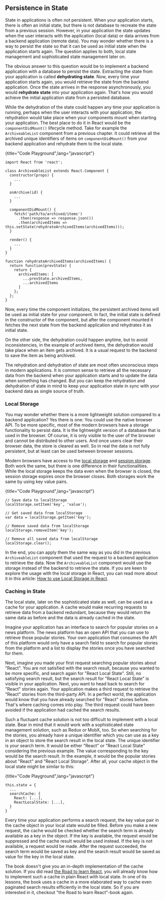 ## Persistence in State

State in applications is often not persistent. When your application starts, there is often an initial state, but there is not database to recreate the state from a previous session. However, in your application the state updates when the user interacts with the application (local data) or data arrives from a backend application (remote data). You may wonder whether there is a way to persist the state so that it can be used as initial state when the application starts again. The question applies to both, local state management and sophisticated state management later on.

The obvious answer to this question would be to implement a backend application with a database to persist the state. Extracting the state from your application is called **dehydrating state**. Now, every time your application starts again, you would retrieve the state from the backend application. Once the state arrives in the response asynchronously, you would **rehydrate state** into your application again. That's how you would achieve the initial application state from a persisted database.

While the dehydration of the state could happen any time your application is running, perhaps when the user interacts with your application, the rehydration would take place when your components mount when starting your application. The best place to do it in React would be the `componentDidMount()` lifecycle method. Take for example the `ArchiveableList` component from a previous chapter. It could retrieve all the archived unique identifiers of items on `componentDidMount()` from your backend application and rehydrate them to the local state.

{title="Code Playground",lang="javascript"}
~~~~~~~~
import React from 'react';

class ArchiveableList extends React.Component {
  constructor(props) {
    ...
  }

  onArchive(id) {
    ...
  }

  componentDidMount() {
    fetch('path/to/archived/items')
      .then(response => response.json())
      .then(archivedItems => this.setState(rehydrateArchivedItems(archivedItems)));
  }

  render() {
    ...
  }
}

function rehydrateArchivedItems(archivedItems) {
  return function(prevState) {
    return {
      archivedItems: [
        ...prevState.archivedItems,
        ...archivedItems
      ]
    };
  };
}
~~~~~~~~

Now, every time the component initializes, the persistent archived items will be used as initial state for your component. In fact, the initial state is defined in the constructor of the component, but after the component mounted it fetches the next state from the backend application and rehydrates it as initial state.

On the other side, the dehydration could happen anytime, but to avoid inconsistencies, in the example of archived items, the dehydration would take place when an item gets archived. It is a usual request to the backend to save the item as being archived.

The rehydration and dehydration of state are most often unconscious steps in modern applications. It is common sense to retrieve all the necessary data from the backend when your application starts and to update the data when something has changed. But you can keep the rehydration and dehydration of state in mind to keep your application state in sync with your backend data as single source of truth.

### Local Storage

You may wonder whether there is a more lightweight solution compared to a backend application? Yes there is one: You could use the native browser API. To be more specific, most of the modern browsers have a storage functionality to persist data. It is the lightweight version of a database that is used in the browser. Of course, it is only visible to the user of the browser and cannot be distributed to other users. And once users clear their browser data, the store is cleared as well. So in real the data is not fully persistent, but at least can be used between browser sessions.

Modern browsers have access to the [local storage](https://developer.mozilla.org/en/docs/Web/API/Window/localStorage) and [session storage](https://developer.mozilla.org/en/docs/Web/API/Window/sessionStorage). Both work the same, but there is one difference in their functionalities. While the local storage keeps the data even when the browser is closed, the session storage expires once the browser closes. Both storages work the same by using key value pairs.

{title="Code Playground",lang="javascript"}
~~~~~~~~
// Save data to localStorage
localStorage.setItem('key', 'value');

// Get saved data from localStorage
var data = localStorage.getItem('key');

// Remove saved data from localStorage
localStorage.removeItem('key');

// Remove all saved data from localStorage
localStorage.clear();
~~~~~~~~

In the end, you can apply them the same way as you did in the previous `ArchiveableList` component that used the request to a backend application to retrieve the data. Now the `ArchiveableList` component would use the storage instead of the backend to retrieve the state. If you are keen to explore the usage with the local storage in React, you can read more about it in this article: [How to use Local Storage in React](https://www.robinwieruch.de/local-storage-react/).

### Caching in State

The local state, later on the sophisticated state as well, can be used as a cache for your application. A cache would make recurring requests to retrieve data from a backend redundant, because they would return the same data as before and the data is already cached in the state.

Imagine your application has an interface to search for popular stories on a news platform. The news platform has an open API that you can use to retrieve those popular stories. Your own application that consumes the API of this platform would only have a search field to search for popular stories from the platform and a list to display the stories once you have searched for them.

Next, imagine you made your first request searching popular stories about "React". You are not satisfied with the search result, because you wanted to be more specific, and search again for "React Local State". Still, no satisfying search result, but the search result for "React Local State" is visible in your application. Next, you want to head back to search for "React" stories again. Your application makes a third request to retrieve the "React" stories from the third-party API. In a perfect world, the application would know that you have already searched for "React" stories before. That's where caching comes into play. The third request could have been avoided if the application had cached the search results.

Such a fluctuant cache solution is not too difficult to implement with a local state. Bear in mind that it would work with a sophisticated state management solution, such as Redux or MobX, too. So when searching for the stories, you already have a unique identifier which you can use as a key in an object to store the search result in the local state. The unique identifier is your search term. It would be either "React" or "React Local State" considering the previous example. The value corresponding to the key would be the search result. In the example, it would be the popular stories about "React" and "React Local Storage". After all, your cache object in the local state might be similar to this:

{title="Code Playground",lang="javascript"}
~~~~~~~~
this.state = {
  ...
  searchCache: {
    React: [...],
    ReactLocalState: [...],
  }
}
~~~~~~~~

Every time your application performs a search request, the key value pair in the cache object in your local state would be filled. Before you make a new request, the cache would be checked whether the search term is already available as a key in the object. If the key is available, the request would be suppressed and the cache result would be used instead. If the key is not available, a request would be made. After the request succeeded, the search term would be saved as key and the search result would be saved as value for the key in the local state.

The book doesn't give you an in-depth implementation of the cache solution. If you did read [the Road to learn React](https://www.robinwieruch.de/the-road-to-learn-react/), you will already know how to implement such a cache in plain React with local state. In one of its lessons, the book uses a cache in a more elaborated way to cache even paginated search results efficiently in the local state. So if you are interested in it, checkout "the Road to learn React"-book again.